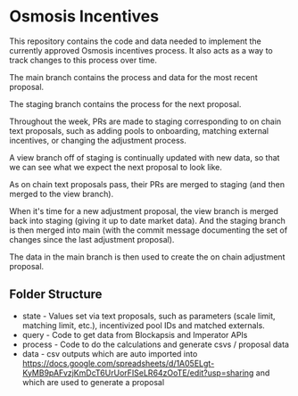 # Osmosis Incentives

This repository contains the code and data needed to implement the currently approved Osmosis incentives process. It also acts as a way to track changes to this process over time.

The main branch contains the process and data for the most recent proposal.

The staging branch contains the process for the next proposal.

Throughout the week, PRs are made to staging corresponding to on chain text proposals, such as adding pools to onboarding, matching external incentives, or changing the adjustment process.

A view branch off of staging is continually updated with new data, so that we can see what we expect the next proposal to look like.

As on chain text proposals pass, their PRs are merged to staging (and then merged to the view branch).

When it's time for a new adjustment proposal, the view branch is merged back into staging (giving it up to date market data). And the staging branch is then merged into main (with the commit message documenting the set of changes since the last adjustment proposal).

The data in the main branch is then used to create the on chain adjustment proposal.


## Folder Structure

- state - Values set via text proposals, such as parameters (scale limit, matching limit, etc.), incentivized pool IDs and matched externals.
- query - Code to get data from Blockapsis and Imperator APIs
- process - Code to do the calculations and generate csvs / proposal data
- data - csv outputs which are auto imported into https://docs.google.com/spreadsheets/d/1A05ELgt-KyMB9pAFvzjKmDcT6UrUorFISeLR64zOoTE/edit?usp=sharing and which are used to generate a proposal